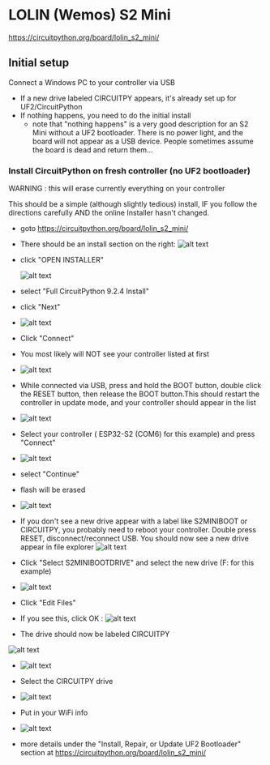 
# LOLIN (Wemos) S2 Mini

https://circuitpython.org/board/lolin_s2_mini/

## Initial setup
Connect a Windows PC to your controller via USB
- If a new drive labeled CIRCUITPY appears, it's already set up for UF2/CircuitPython
- If nothing happens, you need to do the initial install
  - note that "nothing happens" is a very good description for an S2 Mini without a 
UF2 bootloader.  There is no power light, and the board will not appear as a 
USB device.  People sometimes assume the board is dead and return them...

### Install CircuitPython on fresh controller (no UF2 bootloader)
  WARNING : this will erase currently everything on your controller

This should be a simple (although slightly tedious) install, IF you follow the 
directions carefully AND the online Installer hasn't changed.

  - goto https://circuitpython.org/board/lolin_s2_mini/
  - There should be an install section on the right: ![alt text](image.png)
  - click "OPEN INSTALLER" 

    ![alt text](image-1.png)
  - select "Full CircuitPython 9.2.4 Install"
  - click "Next"
  - ![alt text](image-2.png) 
  - Click "Connect"
  - You most likely will NOT see your controller listed at first 
  - ![alt text](image-3.png)
  - While connected via USB, press and hold the BOOT button, double click the RESET button, then release the BOOT button.This should restart the controller in update mode, and your controller should appear in the list 
  - ![alt text](image-4.png)
  - Select your controller ( ESP32-S2 (COM6) for this example) and press "Connect"
  - ![alt text](image-5.png)
  - select "Continue"
  - flash will be erased
  - ![alt text](image-6.png)
  - If you don't see a new drive appear with a label  like S2MINIBOOT or CIRCUITPY, you probably need to reboot your controller. Double press RESET, disconnect/reconnect USB.  You should now see a new drive appear in file explorer
    ![alt text](image-7.png)

  - Click "Select S2MINIBOOTDRIVE" and select the new drive (F: for this example)
  - ![alt text](image-8.png)
  - Click "Edit Files"
  - If you see this, click OK : ![alt text](image-9.png)
  - The drive should now be labeled CIRCUITPY 
  
   ![alt text](image-11.png)

  - ![alt text](image-10.png)
  - Select the CIRCUITPY drive
  - ![alt text](image-12.png)
  - Put in your WiFi info
  - ![alt text](image-13.png)
    
  - more details under the "Install, Repair, or Update UF2 Bootloader" section at https://circuitpython.org/board/lolin_s2_mini/
